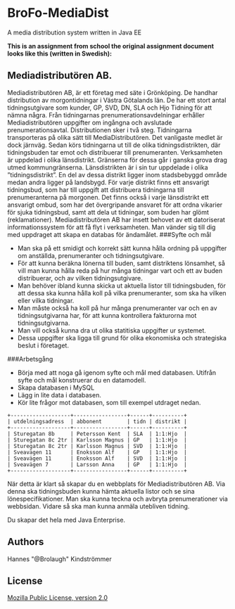# BroFo-MediaDist
A media distribution system written in Java EE






**This is an assignment from school the original assignment document looks like this (written in Swedish):**

## Mediadistributören AB.

Mediadistributören AB, är ett företag med säte i Grönköping. De handhar distribution av morgontidningar i Västra Götalands län. De har ett stort antal tidningsutgivare som kunder, GP, SVD, DN, SLA och Hjo Tidning för att nämna några.
Från tidningarnas prenumerationsavdelningar erhåller Mediadistributören uppgifter om ingångna och avslutade prenumerationsavtal.
Distributionen sker i två steg. Tidningarna transporteras på olika sätt till MediaDistributören. Det vanligaste medlet är dock järnväg. Sedan körs tidningarna ut till de olika tidningsdistrikten, där tidningsbuden tar emot och distribuerar till prenumeranten.
Verksamheten är uppdelad i olika länsdistrikt. Gränserna för dessa går i ganska grova drag utmed kommungränserna. Länsdistrikten är i sin tur uppdelade i olika ”tidningsdistrikt”. En del av dessa distrikt ligger inom stadsbebyggd område medan andra ligger på landsbygd. För varje distrikt finns ett ansvarigt tidningsbud, som har till uppgift att distribuera tidningarna till prenumeranterna på morgonen. Det finns också i varje länsdistrikt ett ansvarigt ombud, som har det övergripande ansvaret för att ordna vikarier för sjuka tidningsbud, samt att dela ut tidningar, som buden har glömt (reklamationer). 
Mediadistributören AB har insett behovet av ett datoriserat informationssystem för att få flyt i verksamheten. Man vänder sig till dig med uppdraget att skapa en databas för ändamålet.
###Syfte och mål
* Man ska på ett smidigt och korrekt sätt kunna hålla ordning på uppgifter om anställda, prenumeranter och tidningsutgivare. 
* För att kunna beräkna lönerna till buden, samt distriktens lönsamhet, så vill man kunna hålla reda på hur många tidningar vart och ett av buden distribuerar, och av vilken tidningsutgivare. 
* Man behöver ibland kunna skicka ut aktuella listor till tidningsbuden, för att dessa ska kunna hålla koll på vilka prenumeranter, som ska ha vilken eller vilka tidningar. 
* Man måste också ha koll på hur många prenumeranter var och en av tidningsutgivarna har, för att kunna kontrollera fakturorna mot tidningsutgivarna. 
* Man vill också kunna dra ut olika statitiska uppgifter ur systemet. 
* Dessa uppgifter ska ligga till grund för olika ekonomiska och strategiska beslut i företaget.
 
###Arbetsgång
* Börja med att noga gå igenom syfte och mål med databasen. Utifrån syfte och mål konstruerar du en datamodell.
* Skapa databasen i MySQL
* Lägg in lite data i databasen.
* Kör lite frågor mot databasen, som till exempel utdraget nedan.

```
+-------------------+-----------------+------+----------+
| utdelningsadress  | abbonent        | tidn | distrikt |
+-------------------+-----------------+------+----------+
| Sturegatan 8b     | Petersson Kent  | SLA  | 1:1:Hjo  |
| Sturegatan 8c 2tr | Karlsson Magnus | GP   | 1:1:Hjo  |
| Sturegatan 8c 2tr | Karlsson Magnus | SVD  | 1:1:Hjo  |
| Sveavägen 11      | Enoksson Alf    | GP   | 1:1:Hjo  |
| Sveavägen 11      | Enoksson Alf    | SVD  | 1:1:Hjo  |
| Sveavägen 7       | Larsson Anna    | GP   | 1:1:Hjo  |
+-------------------+-----------------+------+----------+
```

När detta är klart så skapar du en webbplats för Mediadistributören AB. Via denna ska tidningsbuden kunna hämta aktuella listor och se sina lönespecifikationer. Man ska kunna teckna och avbryta prenumerationer via webbsidan. Vidare så ska man kunna anmäla utebliven tidning.

Du skapar det hela med Java Enterprise.




## Authors
Hannes "@Brolaugh" Kindströmmer


## License
[Mozilla Public License, version 2.0](LICENSE)
